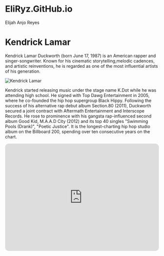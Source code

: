 # EliRyz.GitHub.io
Elijah Anjo Reyes 
# Kendrick Lamar
Kendrick Lamar Duckworth (born June 17, 1987) is an American rapper and singer-songwriter. Known for his cinematic storytelling,melodic cadences, and artistic reinventions, he is regarded as one of the most influential artists of his generation.

![Kendrick Lamar](https://upload.wikimedia.org/wikipedia/commons/thumb/3/32/Pulitzer2018-portraits-kendrick-lamar.jpg/220px-Pulitzer2018-portraits-kendrick-lamar.jpg)
 
 Kendrick started releasing music under the stage name K.Dot while he was attending high school. He signed with Top Dawg Entertainment in 2005, where he co-founded the hip hop supergroup Black Hippy. Following the success of his alternative rap debut album Section.80 (2011), Duckworth secured a joint contract with Aftermath Entertainment and Interscope Records. He rose to prominence with his gangsta rap-influenced second album Good Kid, M.A.A.D City (2012) and its top 40 singles "Swimming Pools (Drank)", "Poetic Justice". It is the longest-charting hip hop studio album on the Billboard 200, spending over ten consecutive years on the chart.

<iframe style="border-radius:12px" src="https://open.spotify.com/embed/album/748dZDqSZy6aPXKcI9H80u?utm_source=generator" width="100%" height="352" frameBorder="0" allowfullscreen="" allow="autoplay; clipboard-write; encrypted-media; fullscreen; picture-in-picture" loading="lazy"></iframe>
